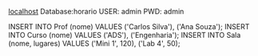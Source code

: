 [localhost](http://localhost:8080/h2)
Database:horario
USER: admin
PWD: admin

INSERT INTO Prof (nome) VALUES ('Carlos Silva'), ('Ana Souza');
INSERT INTO Curso (nome) VALUES ('ADS'), ('Engenharia');
INSERT INTO Sala (nome, lugares) VALUES ('Mini 1', 120), ('Lab 4', 50);
